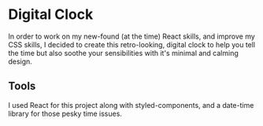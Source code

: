 # Digital Clock


In order to work on my new-found (at the time) React skills, and improve my CSS skills, I decided to create this retro-looking, digital clock to help you tell the time but also soothe your sensibilities with it's minimal and calming design. 

## Tools

I used React for this project along with styled-components, and a date-time library for those pesky time issues. 
